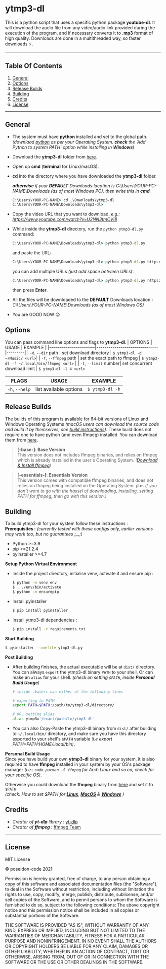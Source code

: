 # **ytmp3-dl**

This is a python script that uses a specific python package **youtube-dl**. It will download the audio file from any video/audio link provided during the execution of the program, and if necessary converts it to **.mp3** format of high quality. Downloads are done in a multithreaded way, so faster downloads ⚡.

---

## **Table Of Contents**
1.  [General](#general)
2.  [Options](#options)
3.  [Release Builds](#release-builds)
4.  [Building](#building)
5.  [Credits](#credits)
6.  [License](#license)
---

## General
- The system must have **python** installed and set to the global path. _(downlaod [python](https://www.python.org/downloads/) as per your Operating System. **check** the 'Add Python to system PATH' option while installing in **Windows**)_

- Download the **ytmp3-dl** folder from [here](https://github.com/poseidon-code/ytmp3-dl/archive/master.zip 'ytmp3-dl').

- Open up **cmd** (**terminal** for Linux/macOS).

- **cd** into the directory where you have downloaded the **ytmp3-dl** folder.

  _**otherwise** if your **DEFAULT** Downloads location is C:\Users\YOUR-PC-NAME\Downloads (as of most Windows PC), then write this in **cmd**._

  ```cmd
  C:\Users\YOUR-PC-NAME> cd .\Downloads\ytmp3-dl
  C:\Users\YOUR-PC-NAME\Downloads\ytmp3-dl>
  ```

- Copy the video URL that you want to download. _e.g.: https://www.youtube.com/watch?v=U2NN3tmCVI8_

- While inside the **ytmp3-dl** directory, run the `python ytmp3-dl.py` command:

  ```cmd
  C:\Users\YOUR-PC-NAME\Downloads\ytmp3-dl> python ytmp3-dl.py
  ```

  and paste the URL:

  ```cmd
  C:\Users\YOUR-PC-NAME\Downloads\ytmp3-dl> python ytmp3-dl.py https://www.youtube.com/watch?v=U2NN3tmCVI8
  ```

  you can add multiple URLs _(just add space between URLs)_:

  ```cmd
  C:\Users\YOUR-PC-NAME\Downloads\ytmp3-dl> python ytmp3-dl.py https://www.youtube.com/watch?v=U2NN3tmCVI8 https://www.youtube.com/watch?v=kddC4gi72UE
  ```

  then press **Enter**.

- All the files will be downloaded to the **DEFAULT** Downloads location : _C:\Users\YOUR-PC-NAME\Downloads (as of most Windows OS)_

- You are GOOD NOW 😊


## Options
You can pass command line options and flags to **ytmp3-dl**.
| OPTIONS               | USAGE                         | EXAMPLE |
|-----------------------|-------------------------------|---------|
| `-d`, `--dir` path    | set download directory        | `$ ytmp3-dl -d ~/Music/ <url>`|
| `-f`, `--ffmpeg` path | set the exact path to ffmpeg  | `$ ytmp3-dl -f ~/.local/bin/ffmpeg <url>` |
| `-l`, `--limit` number| set concurrent download limit | `$ ytmp3-dl -l 4 <url>`

| FLAGS                 | USAGE                         | EXAMPLE |
|-----------------------|-------------------------------|---------|
| `-h`, `--help`        | list available options        | `$ ytmp3-dl -h` |


## Release Builds
The builds of this program is available for 64-bit versions of Linux and Windows Operating Systems _(macOS users can download the source code and build it by themselves, see [build instructions](#building))_. These build does not require one to have python (and even ffmpeg) installed. You can download them from [here](https://github.com/poseidon-code/ytmp3-dl/releases).

> **[-base-]: Base Version** \
  This version does not includes ffmpeg binaries, and relies on ffmpeg which is already installed in the user's Operating System. _([Download & Install ffmpeg](https://ffmpeg.org/download.html))_

> **[-essentials-]: Essentials Version** \
  This version comes with compatible ffmpeg binaries, and does not relies on ffmpeg being installed on the Operating System. _(**i.e.** If you don't want to go with the hassel of downloading, installing, setting PATH for ffmpeg, then go with this version.)_


## Building
To build ytmp3-dl for your system follow these instructions :\
**Prerequisites :**
_(currently tested with these configs only, earlier versions may work too, but no guarantees ;\_\_;)_
- Python >=3.9
- pip >=21.2.4
- pyinstaller >=4.7

**Setup Python Virtual Environment**
- Inside the project directory, initialise venv, activate it and ensure pip :
  ```bash
  $ python -m venv env
  $ . ./env/bin/activate
  $ python -m ensurepip
  ```
- Install pyinstaller
  ```bash
  $ pip install pyinstaller
  ```
- Install ytmp3-dl dependencies :
  ```bash
  $ pip install -r requirements.txt
  ```
**Start Building**
  ```bash
  $ pyinstaller --onefile ytmp3-dl.py
  ```
**Post Building**
- After building finishes, the actual executable will be at `dist/` directory. You can always `export` the ytmp3-dl binary `PATH` to your shell. Or can make an `alias` for your shell. _(check on setting `$PATH`, inside **Personal Build Usage**)_
  ```.sh
  # inside .bashrc can either of the following lines
  
  # exporting to PATH
  export PATH=$PATH:/path/to/ytmp3-dl/directory/
  
  # OR, setting alias 
  alias ytmp3='/exact/path/to/ytmp3-dl'
  ```
- You can also Copy-Paste the ytmp3-dl binary from `dist/` after building to `~/.local/bin/` directory, and make sure you have this directory exported to your shell's `$PATH` variable _(i.e export PATH=$PATH:$HOME/.local/bin)_.

**Personal Build Usage** \
Since you have build your own **ytmp3-dl** binary for your system, it is also required to have **ffmpeg** installed in your system by your OS's package manager _(i.e.: `sudo pacman -S ffmpeg` for Arch Linux and so on, check for your specific OS)_.

Otherwise you could download the **ffmpeg** binary from [here](https://ffmpeg.org/download.html) and set it to `$PATH` \
_(check:
How to set $PATH for [**Linux**](https://stackoverflow.com/questions/14637979/how-to-permanently-set-path-on-linux-unix),
[**MacOS**](https://stackoverflow.com/questions/22465332/setting-path-environment-variable-in-osx-permanently)
& [**Windows**](https://stackoverflow.com/questions/24219627/how-to-update-system-path-variable-permanently-from-cmd)
)_



## Credits
- _Creator of **yt-dlp** library_ : [yt-dlp](http://github.com/yt-dlp/yt-dlp)
- _Creator of **ffmpeg**_ : [ffmpeg Team](http://ffmpeg.org)

---

## License
MIT License

&copy; poseidon-code 2021

Permission is hereby granted, free of charge, to any person obtaining a copy of this software and associated documentation files (the "Software"), to deal in the Software without restriction, including without limitation the rights to use, copy, modify, merge, publish, distribute, sublicense, and/or sell copies of the Software, and to permit persons to whom the Software is furnished to do so, subject to the following conditions:
The above copyright notice and this permission notice shall be included in all copies or substantial portions of the Software.

THE SOFTWARE IS PROVIDED "AS IS", WITHOUT WARRANTY OF ANY KIND, EXPRESS OR IMPLIED, INCLUDING BUT NOT LIMITED TO THE WARRANTIES OF MERCHANTABILITY, FITNESS FOR A PARTICULAR PURPOSE AND NONINFRINGEMENT. IN NO EVENT SHALL THE AUTHORS OR COPYRIGHT HOLDERS BE LIABLE FOR ANY CLAIM, DAMAGES OR OTHER LIABILITY, WHETHER IN AN ACTION OF CONTRACT, TORT OR OTHERWISE, ARISING FROM, OUT OF OR IN CONNECTION WITH THE SOFTWARE OR THE USE OR OTHER DEALINGS IN THE SOFTWARE.
